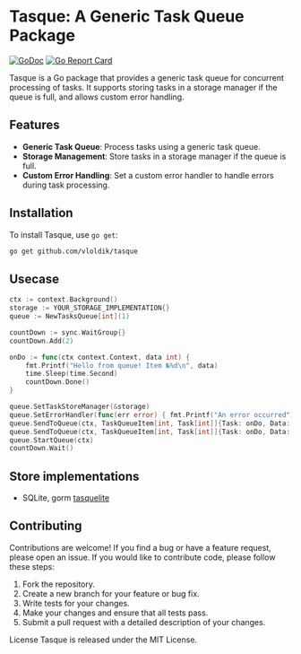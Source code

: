 # Tasque: A Generic Task Queue Package

[![GoDoc](https://godoc.org/github.com/vloldik/tasque?status.svg)](https://godoc.org/github.com/vloldik/tasque)
[![Go Report Card](https://goreportcard.com/badge/github.com/vloldik/tasque)](https://goreportcard.com/report/github.com/vloldik/tasque)

Tasque is a Go package that provides a generic task queue for concurrent processing of tasks. It supports storing tasks in a storage manager if the queue is full, and allows custom error handling.

## Features

- **Generic Task Queue**: Process tasks using a generic task queue.
- **Storage Management**: Store tasks in a storage manager if the queue is full.
- **Custom Error Handling**: Set a custom error handler to handle errors during task processing.

## Installation

To install Tasque, use `go get`:

```sh
go get github.com/vloldik/tasque
```

## Usecase

```go
ctx := context.Background()
storage := YOUR_STORAGE_IMPLEMENTATION{}
queue := NewTasksQueue[int](1)

countDown := sync.WaitGroup{}
countDown.Add(2)

onDo := func(ctx context.Context, data int) {
	fmt.Printf("Hello from queue! Item №%d\n", data)
	time.Sleep(time.Second)
	countDown.Done()
}

queue.SetTaskStoreManager(&storage)
queue.SetErrorHandler(func(err error) { fmt.Printf("An error occurred") })
queue.SendToQueue(ctx, TaskQueueItem[int, Task[int]]{Task: onDo, Data: 1})
queue.SendToQueue(ctx, TaskQueueItem[int, Task[int]]{Task: onDo, Data: 2})
queue.StartQueue(ctx)
countDown.Wait()
```

## Store implementations
* SQLite, gorm [tasquelite](https://github.com/vloldik/tasquelite)

## Contributing
Contributions are welcome! If you find a bug or have a feature request, please open an issue. If you would like to contribute code, please follow these steps:
1. Fork the repository.
2. Create a new branch for your feature or bug fix.
3. Write tests for your changes.
4. Make your changes and ensure that all tests pass.
5. Submit a pull request with a detailed description of your changes.

License
Tasque is released under the MIT License.
